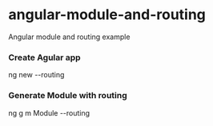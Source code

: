 # angular-module-and-routing
Angular module and routing example

### Create Agular app
ng new <name app> --routing

### Generate Module with routing
ng g m Module --routing
